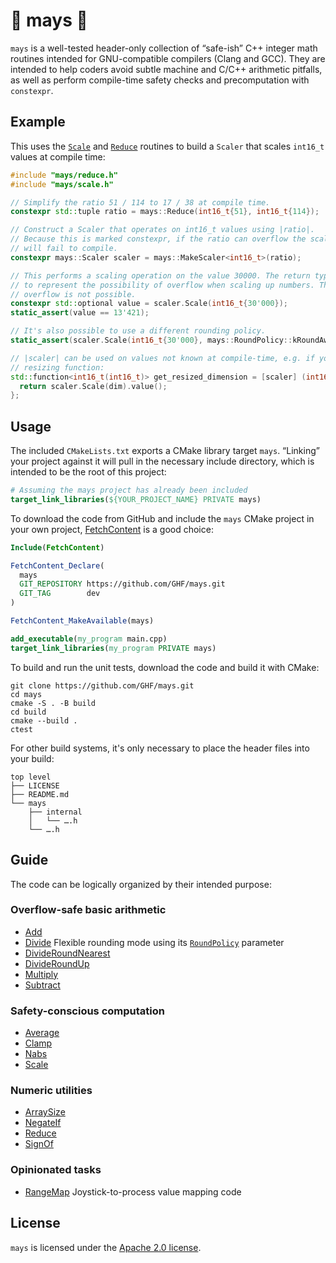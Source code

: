 🧮 mays 🌽
==========
`mays` is a well-tested header-only collection of “safe-ish” C++ integer math routines intended for
GNU-compatible compilers (Clang and GCC). They are intended to help coders avoid subtle machine and
C/C++ arithmetic pitfalls, as well as perform compile-time safety checks and precomputation with
`constexpr`.

Example
-------
This uses the [`Scale`](/mays/scale.h) and [`Reduce`](/mays/reduce.h) routines to build a `Scaler`
that scales `int16_t` values at compile time:

```c++
#include "mays/reduce.h"
#include "mays/scale.h"

// Simplify the ratio 51 / 114 to 17 / 38 at compile time.
constexpr std::tuple ratio = mays::Reduce(int16_t{51}, int16_t{114});

// Construct a Scaler that operates on int16_t values using |ratio|.
// Because this is marked constexpr, if the ratio can overflow the scaling computation then this
// will fail to compile.
constexpr mays::Scaler scaler = mays::MakeScaler<int16_t>(ratio);

// This performs a scaling operation on the value 30000. The return type is std::optional<int16_t>
// to represent the possibility of overflow when scaling up numbers. The ratio here is ≤ 1 so
// overflow is not possible.
constexpr std::optional value = scaler.Scale(int16_t{30'000});
static_assert(value == 13'421);

// It's also possible to use a different rounding policy.
static_assert(scaler.Scale(int16_t{30'000}, mays::RoundPolicy::kRoundAwayFromZero) == 13'422);

// |scaler| can be used on values not known at compile-time, e.g. if you're building a viewport
// resizing function:
std::function<int16_t(int16_t)> get_resized_dimension = [scaler] (int16_t dim) {
  return scaler.Scale(dim).value();
};
```

Usage
-----
The included `CMakeLists.txt` exports a CMake library target `mays`. “Linking” your project against
it will pull in the necessary include directory, which is intended to be the root of this project:

```cmake
# Assuming the mays project has already been included
target_link_libraries(${YOUR_PROJECT_NAME} PRIVATE mays)
```

To download the code from GitHub and include the `mays` CMake project in your own project,
[FetchContent](https://cmake.org/cmake/help/latest/module/FetchContent.html) is a good choice:

```cmake
Include(FetchContent)

FetchContent_Declare(
  mays
  GIT_REPOSITORY https://github.com/GHF/mays.git
  GIT_TAG        dev
)

FetchContent_MakeAvailable(mays)

add_executable(my_program main.cpp)
target_link_libraries(my_program PRIVATE mays)
```

To build and run the unit tests, download the code and build it with CMake:

```
git clone https://github.com/GHF/mays.git
cd mays
cmake -S . -B build
cd build
cmake --build .
ctest
```

For other build systems, it's only necessary to place the header files into your build:

```
top level
├── LICENSE
├── README.md
└── mays
    ├── internal
    │   └── ….h
    └── ….h
```

Guide
-----
The code can be logically organized by their intended purpose:

### Overflow-safe basic arithmetic
- [Add](/mays/add.h)
- [Divide](/mays/divide.h) Flexible rounding mode using its [`RoundPolicy`](/mays/round_policy.h) parameter
- [DivideRoundNearest](/mays/divide_round_nearest.h)
- [DivideRoundUp](/mays/divide_round_up.h)
- [Multiply](/mays/multiply.h)
- [Subtract](/mays/subtract.h)

### Safety-conscious computation
- [Average](/mays/average.h)
- [Clamp](/mays/clamp.h)
- [Nabs](/mays/nabs.h)
- [Scale](/mays/scale.h)

### Numeric utilities
- [ArraySize](/mays/array_size.h)
- [NegateIf](/mays/negate_if.h)
- [Reduce](/mays/reduce.h)
- [SignOf](/mays/sign_of.h)

### Opinionated tasks
- [RangeMap](/mays/range_map.h) Joystick-to-process value mapping code

License
-------
`mays` is licensed under the [Apache 2.0 license](/LICENSE).
